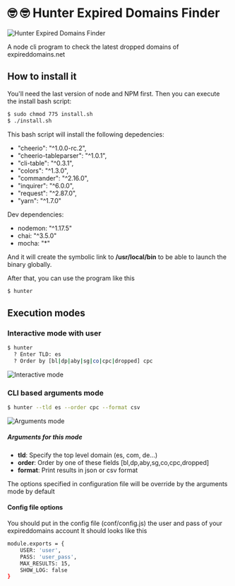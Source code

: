 # 🤓 🤓 Hunter Expired Domains Finder

![Hunter Expired Domains Finder ](https://i.imgur.com/QFHEk5X.png)

A node cli program to check the latest dropped domains of expireddomains.net



## How to install it
You'll need the last version of node and NPM first. 
Then you can execute the install bash script:
``` bash
$ sudo chmod 775 install.sh 
$ ./install.sh
``` 

This bash script will install the following depedencies:
 - "cheerio": "^1.0.0-rc.2",
 - "cheerio-tableparser": "^1.0.1",
 - "cli-table": "^0.3.1",
 - "colors": "^1.3.0",
 - "commander": "^2.16.0",
 - "inquirer": "^6.0.0",
 - "request": "^2.87.0",
 - "yarn": "^1.7.0"
     
Dev dependencies:
 - nodemon: "^1.17.5"
 - chai: "^3.5.0"
 - mocha: "*"
 
 
And it will create the symbolic link to **/usr/local/bin** to be able to launch the binary globally. 

After that, you can use the program like this
``` bash
$ hunter
``` 

## Execution modes
### Interactive mode with user
``` bash
$ hunter
  ? Enter TLD: es
  ? Order by [bl|dp|aby|sg|co|cpc|dropped] cpc
``` 
![Interactive mode](https://i.imgur.com/85CEZoi.png)

### CLI based arguments mode
``` bash
$ hunter --tld es --order cpc --format csv
``` 
![Arguments mode](https://i.imgur.com/HgW9tG3.png)

##### Arguments for this mode
- **tld**: Specify the top level domain (es, com, de...)
- **order**: Order by one of these fields [bl,dp,aby,sg,co,cpc,dropped] 
- **format**: Print results in json or csv format

The options specified in configuration file will be override by the arguments mode by default
#### Config file options
You should put in the config file (conf/config.js) the user and pass of your expireddomains account
It should looks like this
``` bash
module.exports = {
    USER: 'user',
    PASS: 'user_pass',
    MAX_RESULTS: 15,
    SHOW_LOG: false
}
``` 